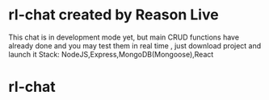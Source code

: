 # rl-chat created by Reason Live
This chat is in development mode yet, but main CRUD functions have already done
and you may test them in real time , just download project and launch it
Stack: NodeJS,Express,MongoDB(Mongoose),React
# rl-chat
